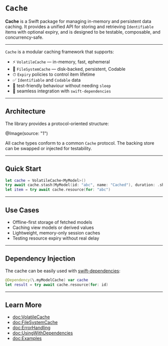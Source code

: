 # ``Cache``

**Cache** is a Swift package for managing in-memory and persistent data caching. It provides a unified API for storing and retrieving `Identifiable` items with optional expiry, and is designed to be testable, composable, and concurrency-safe.

---

`Cache` is a modular caching framework that supports:

- ⚡️ `VolatileCache` — in-memory, fast, ephemeral
- 💾 `FileSystemCache` — disk-backed, persistent, Codable
- ⏱ `Expiry` policies to control item lifetime
- ✅ `Identifiable` and `Codable` data
- 🧪 test-friendly behaviour without needing `sleep`
- 🧩 seamless integration with `swift-dependencies`

---

## Architecture

The library provides a protocol-oriented structure:

@Image(source: "1")

All cache types conform to a common `Cache` protocol. The backing store can be swapped or injected for testability.

---

## Quick Start

```swift
let cache = VolatileCache<MyModel>()
try await cache.stash(MyModel(id: "abc", name: "Cached"), duration: .short)
let item = try await cache.resource(for: "abc")
```

---

## Use Cases

- Offline-first storage of fetched models
- Caching view models or derived values
- Lightweight, memory-only session caches
- Testing resource expiry without real delay

---

## Dependency Injection

The cache can be easily used with [swift-dependencies](https://github.com/pointfreeco/swift-dependencies):

```swift
@Dependency(\.myModelCache) var cache
let result = try await cache.resource(for: id)
```

---

## Learn More

- <doc:VolatileCache>
- <doc:FileSystemCache>
- <doc:ErrorHandling>
- <doc:UsingWithDependencies>
- <doc:Examples>
